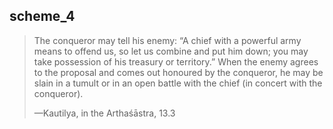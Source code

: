 ## scheme_4

> The conqueror may tell his enemy: “A chief with a powerful army means to offend us, so let us combine and put him down; you may take possession of his treasury or territory.” When the enemy agrees to the proposal and comes out honoured by the conqueror, he may be slain in a tumult or in an open battle with the chief (in concert with the conqueror).
> 
> —Kautilya, in the Arthaśāstra, 13.3